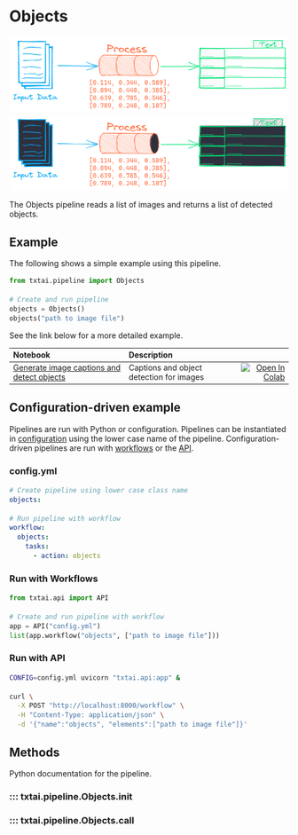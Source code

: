 # Objects

![pipeline](../../images/pipeline.png#only-light)
![pipeline](../../images/pipeline-dark.png#only-dark)

The Objects pipeline reads a list of images and returns a list of detected objects.

## Example

The following shows a simple example using this pipeline.

```python
from txtai.pipeline import Objects

# Create and run pipeline
objects = Objects()
objects("path to image file")
```

See the link below for a more detailed example.

| Notebook  | Description  |       |
|:----------|:-------------|------:|
| [Generate image captions and detect objects](https://github.com/neuml/txtai/blob/master/examples/25_Generate_image_captions_and_detect_objects.ipynb) | Captions and object detection for images | [![Open In Colab](https://colab.research.google.com/assets/colab-badge.svg)](https://colab.research.google.com/github/neuml/txtai/blob/master/examples/25_Generate_image_captions_and_detect_objects.ipynb) |

## Configuration-driven example

Pipelines are run with Python or configuration. Pipelines can be instantiated in [configuration](../../../api/configuration/#pipeline) using the lower case name of the pipeline. Configuration-driven pipelines are run with [workflows](../../../workflow/#configuration-driven-example) or the [API](../../../api).

### config.yml
```yaml
# Create pipeline using lower case class name
objects:

# Run pipeline with workflow
workflow:
  objects:
    tasks:
      - action: objects
```

### Run with Workflows

```python
from txtai.api import API

# Create and run pipeline with workflow
app = API("config.yml")
list(app.workflow("objects", ["path to image file"]))
```

### Run with API

```bash
CONFIG=config.yml uvicorn "txtai.api:app" &

curl \
  -X POST "http://localhost:8000/workflow" \
  -H "Content-Type: application/json" \
  -d '{"name":"objects", "elements":["path to image file"]}'
```

## Methods

Python documentation for the pipeline.

### ::: txtai.pipeline.Objects.__init__
### ::: txtai.pipeline.Objects.__call__
